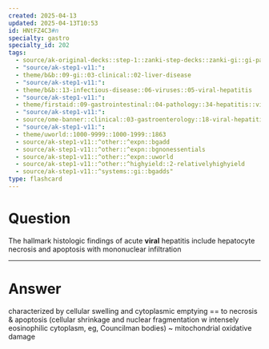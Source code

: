 ```yaml
---
created: 2025-04-13
updated: 2025-04-13T10:53
id: HNtFZ4C3#n
specialty: gastro
specialty_id: 202
tags:
  - source/ak-original-decks::step-1::zanki-step-decks::zanki-gi::gi-pathology
  - "source/ak-step1-v11:": 
  - theme/b&b::09-gi::03-clinical::02-liver-disease
  - "source/ak-step1-v11:": 
  - theme/b&b::13-infectious-disease::06-viruses::05-viral-hepatitis
  - "source/ak-step1-v11:": 
  - theme/firstaid::09-gastrointestinal::04-pathology::34-hepatitis::viral-hepatitis
  - "source/ak-step1-v11:": 
  - source/ome-banner::clinical::03-gastroenterology::18-viral-hepatitis
  - "source/ak-step1-v11:": 
  - theme/uworld::1000-9999::1000-1999::1863
  - source/ak-step1-v11::^other::^expn::bgadd
  - source/ak-step1-v11::^other::^expn::bgnonessentials
  - source/ak-step1-v11::^other::^expn::uworld
  - source/ak-step1-v11::^other::^highyield::2-relativelyhighyield
  - source/ak-step1-v11::^systems::gi::bgadds"
type: flashcard
---
```


# Question
The hallmark histologic findings of acute **viral** hepatitis include hepatocyte necrosis and apoptosis with mononuclear infiltration

---

# Answer
characterized by cellular swelling and cytoplasmic emptying == to necrosis & apoptosis (cellular shrinkage and nuclear fragmentation w intensely eosinophilic cytoplasm, eg, Councilman bodies) ~ mitochondrial oxidative damage